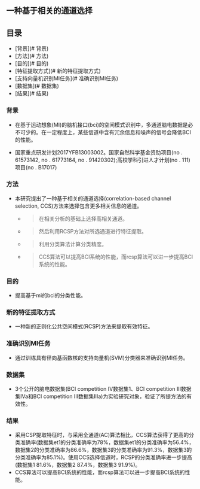 ## 一种基于相关的通道选择



## 目录

* [背景](# 背景)
* [方法](# 方法)
* [目的](# 目的)
* [特征提取方式](# 新的特征提取方式)
* [支持向量机识别MI任务](# 准确识别MI任务)
* [数据集](# 数据集)
* [结果](# 结果)





### 背景

* 在基于运动想象(MI)的脑机接口(bci)的空间模式识别中，多通道脑电数据是必不可少的。在一定程度上，某些信道中含有冗余信息和噪声的信号会降低BCI的性能。

* 国家重点研发计划2017YFB13003002。国家自然科学基金资助项目(no . 61573142, no . 61773164, no . 91420302);高校学科引进人才计划(no . 111)项目(no . B17017)



### 方法

* 本研究提出了一种基于相关的通道选择(correlation-based channel selection, CCS)方法来选择包含更多相关信息的通道。

  * > 在相关分析的基础上选择高相关通道。

  * > 然后利用RCSP方法对所选通道进行特征提取。

  * > 利用分类算法计算分类精度。

  * > CCS算法可以提高BCI系统的性能，而rcsp算法可以进一步提高BCI系统的性能。



### 目的

* 提高基于mi的bci的分类性能。



### 新的特征提取方式

* 一种新的正则化公共空间模式(RCSP)方法来提取有效特征。



### 准确识别MI任务

* 通过训练具有径向基函数核的支持向量机(SVM)分类器来准确识别MI任务。



### 数据集

* 3个公开的脑电数据集(BCI competition IV数据集1、BCI competition III数据集IVa和BCI competition III数据集IIIa)为实验研究对象，验证了所提方法的有效性。



### 结果

* 采用CSP提取特征时，与采用全通道(AC)算法相比，CCS算法获得了更高的分类准确率(数据集et1的分类准确率为78%，数据集et1的分类准确率为56.4%，数据集2的分类准确率为86.6%，数据集3的分类准确率为91.3%，数据集3的分类准确率为85.1%)。使用CCS选择信道时，RCSP的分类准确率进一步提高(数据集1 81.6%，数据集2 87.4%，数据集3 91.9%)。
* CCS算法可以提高BCI系统的性能，而rcsp算法可以进一步提高BCI系统的性能。